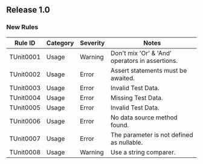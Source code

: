 ## Release 1.0

### New Rules

Rule ID | Category | Severity | Notes                                          
--------|----------|----------|------------------------------------------------
TUnit0001  | Usage   | Warning  | Don't mix 'Or' &amp; 'And' operators in assertions.
TUnit0002  | Usage   | Error    | Assert statements must be awaited.
TUnit0003  | Usage   | Error    | Invalid Test Data.
TUnit0004  | Usage   | Error    | Missing Test Data.
TUnit0005  | Usage   | Error    | Invalid Test Data.
TUnit0006  | Usage   | Error    | No data source method found.
TUnit0007  | Usage   | Error    | The parameter is not defined as nullable.
TUnit0008  | Usage   | Warning  | Use a string comparer.

